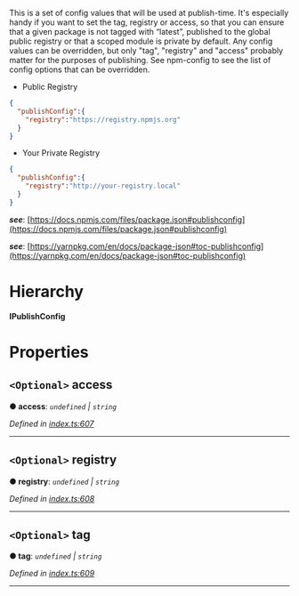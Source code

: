 

This is a set of config values that will be used at publish-time. It's especially handy if you want to set the tag, registry or access, so that you can ensure that a given package is not tagged with “latest”, published to the global public registry or that a scoped module is private by default. Any config values can be overridden, but only "tag", "registry" and "access" probably matter for the purposes of publishing. See npm-config to see the list of config options that can be overridden.

*   Public Registry

```json
{
  "publishConfig":{
    "registry":"https://registry.npmjs.org"
  }
}
```

*   Your Private Registry

```json
{
  "publishConfig":{
    "registry":"http://your-registry.local"
  }
}
```

*__see__*: [https://docs.npmjs.com/files/package.json#publishconfig](https://docs.npmjs.com/files/package.json#publishconfig)

*__see__*: [https://yarnpkg.com/en/docs/package-json#toc-publishconfig](https://yarnpkg.com/en/docs/package-json#toc-publishconfig)

# Hierarchy

**IPublishConfig**

# Properties

<a id="access"></a>

## `<Optional>` access

**● access**: *`undefined` \| `string`*

*Defined in [index.ts:607](https://github.com/ajaxlab/package-json-type/blob/7c09ac6/src/index.ts#L607)*

___
<a id="registry"></a>

## `<Optional>` registry

**● registry**: *`undefined` \| `string`*

*Defined in [index.ts:608](https://github.com/ajaxlab/package-json-type/blob/7c09ac6/src/index.ts#L608)*

___
<a id="tag"></a>

## `<Optional>` tag

**● tag**: *`undefined` \| `string`*

*Defined in [index.ts:609](https://github.com/ajaxlab/package-json-type/blob/7c09ac6/src/index.ts#L609)*

___

